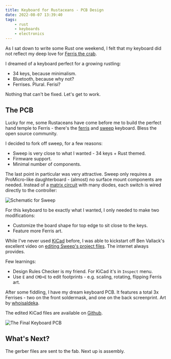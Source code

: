 ```yaml
---
title: Keyboard for Rustaceans - PCB Design
date: 2022-08-07 13:39:40
tags:
    - rust
    - keyboards
    - electronics
---
```


As I sat down to write some Rust one weekend, I felt that my keyboard did not
reflect my deep love for [Ferris the crab](https://rustacean.net/).

I dreamed of a keyboard perfect for a growing rustling:

- 34 keys, because minimalism.
- Bluetooth, because why not?
- Ferrises. Plural. Ferisi?

Nothing that can't be fixed. Let's get to work.

## The PCB

Lucky for me, some Rustaceans have come before me to build the perfect hand
temple to Ferris - there's the
[ferris](https://github.com/pierrechevalier83/ferris) and
[sweep](https://github.com/davidphilipbarr/Sweep) keyboard. Bless the open
source community.

I decided to fork off sweep, for a few reasons:

- Sweep is very close to what I wanted - 34 keys + Rust themed.
- Firmware support.
- Minimal number of components.

The last point in particular was very attractive. Sweep only requires a
ProMicro-like daughterboard - (almost) no surface mount components are needed.
Instead of a [matrix circuit](https://docs.qmk.fm/#/how_a_matrix_works) with
many diodes, each switch is wired directly to the controller:

![Schematic for Sweep](/img/ferris_keyboard_schematic.png)

For this keyboard to be exactly what I wanted, I only needed to make two
modifications:

- Customize the board shape for top edge to sit close to the keys.
- Feature more Ferris art.

While I've never used [KiCad](https://www.kicad.org/) before, I was able to
kickstart off Ben Vallack's excellent video on [editing Sweep's project
files](https://www.youtube.com/watch?v=JqpBKuEVinw). The internet always
provides.

Few learnings:

- Design Rules Checker is my friend. For KiCad it's in `Inspect` menu.
- Use `E` and `CMD+E` to edit footprints - e.g. scaling, rotating, flipping
  Ferris art.

After some fiddling, I have my dream keyboard PCB. It features a total 3x
Ferrises - two on the front soldermask, and one on the back screenprint. Art by
[whoisaldeka](https://twitter.com/whoisaldeka).

The edited KiCad files are available on
[Github](https://github.com/imlzo/Sweep).

![The Final Keyboard PCB](/img/ferris_keyboard_render.png)

## What's Next?

The gerber files are sent to the fab. Next up is assembly.

